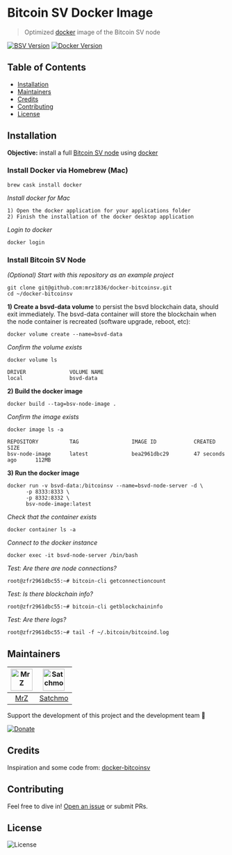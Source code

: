 # Bitcoin SV Docker Image
> Optimized [docker](https://docs.docker.com) image of the Bitcoin SV node

[![BSV Version](https://img.shields.io/badge/BSV-1.0.8-blue.svg)](https://download.bitcoinsv.io/bitcoinsv/1.0.8/)
[![Docker Version](https://img.shields.io/badge/Docker-18.0.xx-blue.svg)](https://docs.docker.com/release-notes/)

## Table of Contents
- [Installation](#installation)
- [Maintainers](#maintainers)
- [Credits](#credits)
- [Contributing](#contributing)
- [License](#license)

## Installation
**Objective:** install a full [Bitcoin SV node](https://download.bitcoinsv.io/bitcoinsv/) using [docker](https://docs.docker.com)

### Install Docker via Homebrew (Mac)
```shell script
brew cask install docker
```

_Install docker for Mac_
```text
1) Open the docker application for your applications folder
2) Finish the installation of the docker desktop application
```

_Login to docker_
```shell script
docker login
```

### Install Bitcoin SV Node

_(Optional) Start with this repository as an example project_
```shell script
git clone git@github.com:mrz1836/docker-bitcoinsv.git
cd ~/docker-bitcoinsv
```

**1) Create a bsvd-data volume** to persist the bsvd blockchain data, should exit immediately. 
The bsvd-data container will store the blockchain when the node container is recreated (software upgrade, reboot, etc):
```shell script
docker volume create --name=bsvd-data
```

_Confirm the volume exists_
```shell script
docker volume ls

DRIVER              VOLUME NAME
local               bsvd-data
```

**2) Build the docker image**
```shell script
docker build --tag=bsv-node-image .
```

_Confirm the image exists_
```shell script
docker image ls -a

REPOSITORY          TAG                 IMAGE ID            CREATED             SIZE
bsv-node-image      latest              bea2961dbc29        47 seconds ago      112MB
```

**3) Run the docker image**
```shell script
docker run -v bsvd-data:/bitcoinsv --name=bsvd-node-server -d \
      -p 8333:8333 \
      -p 8332:8332 \
      bsv-node-image:latest
```

_Check that the container exists_
```shell script
docker container ls -a
```

_Connect to the docker instance_
```shell script
docker exec -it bsvd-node-server /bin/bash
```

_Test: Are there are node connections?_
```shell script
root@zfr2961dbc55:~# bitcoin-cli getconnectioncount
```

_Test: Is there blockchain info?_
```shell script
root@zfr2961dbc55:~# bitcoin-cli getblockchaininfo
```

_Test: Are there logs?_
```shell script
root@zfr2961dbc55:~# tail -f ~/.bitcoin/bitcoind.log
```

## Maintainers
| [<img src="https://github.com/mrz1836.png" height="50" alt="MrZ" />](https://github.com/mrz1836) | [<img src="https://github.com/rohenaz.png" height="50" alt="Satchmo" />](https://github.com/rohenaz)
|:---:|:---:|
| [MrZ](https://github.com/mrz1836) | [Satchmo](https://github.com/rohenaz) 
 
Support the development of this project and the development team 🙏

[![Donate](https://img.shields.io/badge/donate-bitcoin-brightgreen.svg)](https://mrz1818.com?af=docker-bitcoinsv)

## Credits
Inspiration and some code from: [docker-bitcoinsv](https://github.com/BitslerCasino/docker-bitcoinsv)

## Contributing
Feel free to dive in! [Open an issue](https://github.com/mrz1836/docker-bitcoinsv/issues/new) or submit PRs.

## License
![License](https://img.shields.io/github/license/mrz1836/docker-bitcoinsv.svg?style=flat)
